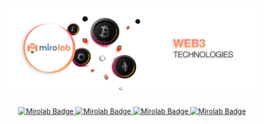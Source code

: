 <div align="center">
  <img src="https://github.com/mirolabgroup/.github/blob/720ef91983ca4b8eaa3e0e887bd2c57c8be3a56d/profile/LOGO3.png" alt="banner"/>
</br>
</br>
</div>
<div>
  <p align="center">
    <a href="#">
      <img src="https://img.shields.io/badge/TRADING-FB6022?logo=alwaysdata&logoColor=fff&style=for-the-badge" alt="Mirolab Badge"" />
    </a>
    <a href="#">
      <img src="https://img.shields.io/badge/STAKING-FB6022?logo=simkl&logoColor=fff&style=for-the-badge" alt="Mirolab Badge"" />
    </a>
    <a href="#">
      <img src="https://img.shields.io/badge/FARMING-FB6022?logo=amazondynamodb&logoColor=fff&style=for-the-badge" alt="Mirolab Badge"" />
    </a>
    <a href="#">
      <img src="https://img.shields.io/badge/OPTIONS-FB6022?logo=simkl&logoColor=fff&style=for-the-badge" alt="Mirolab Badge"" />
    </a>
  </p>
</div>
